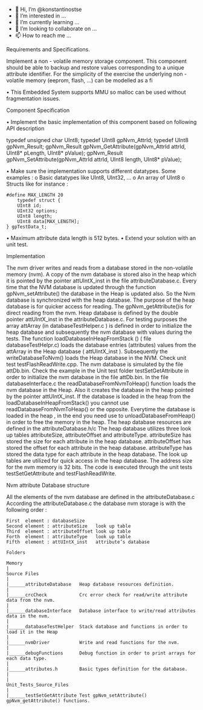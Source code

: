 - 👋 Hi, I’m @konstantinostse
- 👀 I’m interested in ...
- 🌱 I’m currently learning ...
- 💞️ I’m looking to collaborate on ...
- 📫 How to reach me ...

<!---
konstantinostse/konstantinostse is a ✨ special ✨ repository because its `README.md` (this file) appears on your GitHub profile.
You can click the Preview link to take a look at your changes.
--->

 Requirements and Specifications. 

Implement a non - volatile memory storage component. This component should be able to backup and restore values
corresponding to a unique attribute identifier. For the simplicity of the exercise the underlying non - volatile memory (eeprom, flash, …) can be modelled as a fi

• This Embedded System supports MMU so malloc can be used without fragmentation issues.

Component Specification

• Implement the basic implementation of this component based on following API description

typedef unsigned char UInt8;
typedef UInt8 gpNvm_AttrId;
typedef UInt8 gpNvm_Result;
gpNvm_Result gpNvm_GetAttribute(gpNvm_AttrId attrId,  UInt8* pLength,  UInt8* pValue);
gpNvm_Result gpNvm_SetAttribute(gpNvm_AttrId attrId,  UInt8 length,  UInt8* pValue);


• Make sure the implementation supports different datatypes.
Some examples :
    o Basic datatypes like UInt8, UInt32, …
    o An array of UInt8
    o Structs like for instance :
```
#define MAX_LENGTH 20
    typedef struct {
    UInt8 id;
    UInt32 options;
    UInt8 length;
    UInt8 data[MAX_LENGTH];
} gpTestData_t;
```
• Maximum attribute data length is 512 bytes.
• Extend your solution with an unit test.

Implementation

The nvm driver writes and reads from a database stored in the non-volatile memory (nvm). A copy of the nvm database 
is stored also in the heap which it is pointed by the pointer attUIntX_inst in the file attributeDatabase.c. Every time 
that the NVM database is updated through the function gpNvm_setAttribute() the database in the Heap is updated also. 
So the Nvm database is synchronized with the heap database. The purpose of the heap database is for quicker access for reading.
The gpNvm_getAttribute()is for direct reading from the nvm.
Heap database is defined by the double pointer  attUIntX_inst  in the  attributeDatabase.c.
For testing purposes the array  attArray (in databaseTestHelper.c ) is defined in order  to initialize the heap database and 
subsequently the nvm database with values during the tests.  The function loadDatabaseInHeapFromStack () ( file databaseTestHelpr.c)
loads the database entries (attributes) values from the attArray in the Heap database ( attUIntX_inst ). Subsequently  the writeDatabaseToNvm() 
loads the Heap database in the NVM. Check unit test testFlashReadWrite.cpp. The nvm database is simulated by the file attDb.bin. Check the example in 
the Unit test folder testSetGetAttribute in order to initialize the nvm database in the file attDb.bin. 
In the file databaseInterface.c the readDatabaseFromNvmToHeap() function loads the nvm database in the Heap. Also it creates the database in the 
heap pointed by the pointer attUIntX_inst. If the database is loaded in the heap from the loadDatabaseInHeapFromStack() you 
cannot use readDatabaseFromNvmToHeap() or the opposite. Everytime the database is loaded in the heap , in the end you need use to unloadDatabaseFromHeap() 
in order to free the memory in the heap. The heap database resources are defined in the attributeDatabase.h/c
The heap database utilizes three look up tables attributeSize, attributeOffset and attributeType. attributeSize  has stored the size 
for each attribute in the heap database. attributeOffset has stored the offset for each attribute in the heap database. attributeType has stored
the data type for each attribute in the heap database. The look up tables are utilized for quick access in the heap database.
The address size for the nvm memory is 32 bits. 
The code is executed through the unit tests testSetGetAttribute and testFlashReadWrite.

Nvm attribute Database structure

All the elements of the nvm database are defined in the attributeDatabase.c
According the attributeDatabase.c the database nvm storage is with the following order :
```
First  element : databaseSize
Second element : attributeSize   look up table
Third  element : attributeOffset look up table
Forth  element : attributeType   look up table
Fifth  element : attUIntX_inst   attribute’s database

Folders

Memory
|
Source Files
|
|______attributeDatabase   Heap database resources definition.
|
|______crcCheck            Crc error check for read/write attribute data from the nvm.
|
|______databaseInterface   Database interface to write/read attributes data in the nvm.
|
|______databaseTestHelper  Stack database and functions in order to load it in the Heap
|
|______nvmDriver           Write and read functions for the nvm.
|
|______debugFunctions      Debug function in order to print arrays for each data type.
|
|______attributes.h        Basic types definition for the database.
|
|
Unit_Tests_Source_Files
|
|______testSetGetAttribute Test gpNvm_setAttribute() gpNvm_getAttribute() functions. 

```
